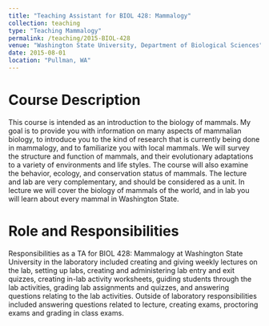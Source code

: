 ```yaml
---
title: "Teaching Assistant for BIOL 428: Mammalogy"
collection: teaching
type: "Teaching Mammalogy"
permalink: /teaching/2015-BIOL-428
venue: "Washington State University, Department of Biological Sciences"
date: 2015-08-01
location: "Pullman, WA"
---
```


Course Description
======
This course is intended as an introduction to the biology of mammals. My goal is to provide you with information on many aspects of mammalian biology, to introduce you to the kind of research that is currently being done in mammalogy, and to familiarize you with local mammals. We will survey the structure and function of mammals, and their evolutionary adaptations to a variety of environments and life styles. The course will also examine the behavior, ecology, and conservation status of mammals. The lecture and lab are very complementary, and should be considered as a unit. In lecture we will cover the biology of mammals of the world, and in lab you will learn about every mammal in Washington State.

Role and Responsibilities
======
Responsibilities as a TA for BIOL 428: Mammalogy at Washington State University in the laboratory included creating and giving weekly lectures on the lab, setting up labs, creating and administering lab entry and exit quizzes, creating in-lab activity worksheets, guiding students through the lab activities, grading lab assignments and quizzes, and answering questions relating to the lab activities. Outside of laboratory responsibilities included answering questions related to lecture, creating exams, proctoring exams and grading in class exams.
